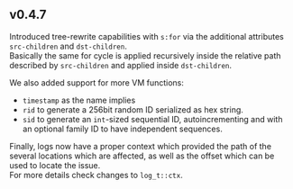 ## v0.4.7

Introduced tree-rewrite capabilities with `s:for` via the additional attributes `src-children` and `dst-children`.  
Basically the same for cycle is applied recursively inside the relative path described by `src-children` and applied inside `dst-children`.  

We also added support for more VM functions:
- `timestamp` as the name implies
- `rid` to generate a 256bit random ID serialized as hex string.
- `sid` to generate an `int`-sized sequential ID, autoincrementing and with an optional family ID to have independent sequences.

Finally, logs now have a proper context which provided the path of the several locations which are affected, as well as the offset which can be used to locate the issue.  
For more details check changes to `log_t::ctx`.